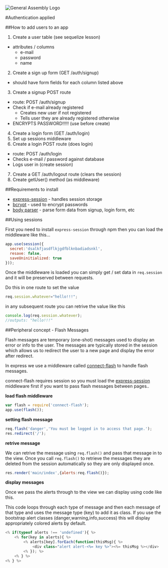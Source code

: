 ![General Assembly Logo](http://i.imgur.com/ke8USTq.png)

#Authentication applied

##How to add users to an app

1. Create a user table (see sequelize lesson)
  * attributes / columns
    * e-mail
    * password
    * name
2. Create a sign up form (GET /auth/signup)
  * should have form fields for each column listed above
3. Create a signup POST route
  * route: POST /auth/signup
  * Check if e-mail already registered
    * Creates new user if not registered
    * Tells user they are already registered otherwise
  * ENCRYPTS PASSWORD!!!!! (use before create)
4. Create a login form (GET /auth/login)
5. Set up sessions middleware
6. Create a login POST route (does login)
  * route: POST /auth/login
  * Checks e-mail / password against database
  * Logs user in (create session)
7. Create a GET /auth/logout route (clears the session)
8. Create getUser() method (as middleware)


##Requirements to install

* [express-session](https://www.npmjs.com/package/express-session) - handles session storage
* [bcrypt](https://www.npmjs.com/package/bcrypt) - used to encrypt passwords
* [body parser](https://www.npmjs.com/package/body-parser) - parse form data from signup, login form, etc


##Using sessions

First you need to install `express-session` through npm then you can load the middleware like this...

```js
app.use(session({
  secret:'dsalkfjasdflkjgdfblknbadiadsnkl',
  resave: false,
  saveUninitialized: true
}));
```

Once the middleware is loaded you can simply get / set data in `req.session` and it will be preserved between requests.

Do this in one route to set the value

```js
req.session.whatever="hello!!!";
```

in any subsequent route you can retrive the value like this

```js
console.log(req.session.whatever);
//outputs: "hello!!!"
```

##Peripheral concept - Flash Messages

Flash messages are temporary (one-shot) messages used to display an error or info to the user. The messages are typically stored in the session which allows us to redirect the user to a new page and display the error after redirect.

In express we use a middleware called [connect-flash](https://www.npmjs.com/package/connect-flash) to handle flash messages.

connect-flash requires session so you must load the [express-session](https://www.npmjs.com/package/express-sessions) middleware first if you want to pass flash messages between pages..

**load flash middleware**

```js
var flash = require('connect-flash');
app.use(flash());
```

**setting flash message**

```js
req.flash('danger','You must be logged in to access that page.');
res.redirect('/');
```

**retrive message**

We can retrive the message using `req.flash()` and pass that message in to the view. Once you call `req.flash()` to retrieve the messages they are deleted from the session automatically so they are only displayed once.

```js
res.render('main/index',{alerts:req.flash()});
```

**display messages**

Once we pass the alerts through to the view we can display using code like this.

This code loops through each type of message and then each message of that type and uses the message type (key) to add it as class. If you use the bootstrap alert classes (danger,warning,info,success) this will display appropriately colored alerts by default.

```js
<% if(typeof alerts !== 'undefined'){ %>
    <% for(key in alerts){ %>
        <% alerts[key].forEach(function(thisMsg){ %>
            <div class="alert alert-<%= key %>"><%= thisMsg %></div>
        <% }); %>
    <% } %>
<% } %>
```